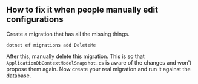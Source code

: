 ## How to fix it when people manually edit configurations

Create a migration that has all the missing things.
```
dotnet ef migrations add DeleteMe
```

After this, manually delete this migration.
This is so that `ApplicationDbContextModelSnapshot.cs` is aware of the changes and won't propose them again.
Now create your real migration and run it against the database.
